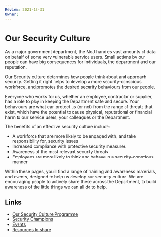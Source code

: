 ```yaml
---
Review: 2021-12-31
Owner:
---
```


# Our Security Culture

As a major government department, the MoJ handles vast amounts of data on behalf of some very vulnerable service users. Small actions by our people can have big consequences for individuals, the department and our reputation.

Our Security culture determines how people think about and approach security. Getting it right helps to develop a more security-conscious workforce, and promotes the desired security behaviours from our people.

Everyone who works for us, whether an employee, contractor or supplier, has a role to play in keeping the Department safe and secure. Your behaviours are what can protect us (or not) from the range of threats that exist, which have the potential to cause physical, reputational or financial harm to our service users, your colleagues or the Department.

The benefits of an effective security culture include:

- A workforce that are more likely to be engaged with, and take responsibility for, security issues
- Increased compliance with protective security measures
- Awareness of the most relevant security threats
- Employees are more likely to think and behave in a security-conscious manner

​​​​​​​Within these pages, you’ll find a range of training and awareness materials, and events, designed to help us develop our security culture. We are encouraging people to actively share these across the Department, to build awareness of the little things we can all do to help.

## Links

- [Our Security Culture Programme](https://github.com/ministryofjustice/security-guidance/blob/Local/security-culture-programme)
- [Security Champions](https://github.com/ministryofjustice/security-guidance/blob/Local/culture/security-champions.md)
- [Events](https://github.com/ministryofjustice/security-guidance/blob/Local/culture/events.md)
- [Resources to share](https://github.com/ministryofjustice/security-guidance/blob/Local/culture/resources.md)
